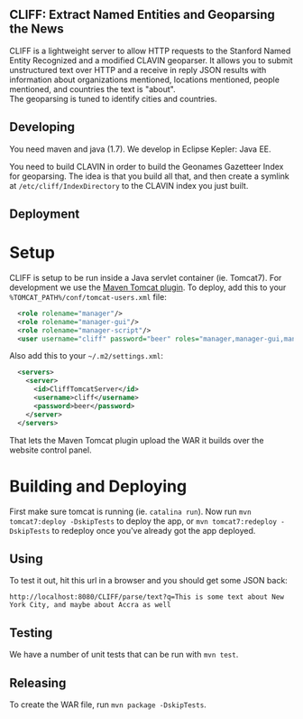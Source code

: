 CLIFF: Extract Named Entities and Geoparsing the News
-----------------------------------------------------

CLIFF is a lightweight server to allow HTTP requests to the Stanford Named Entity 
Recognized and a modified CLAVIN geoparser.  It allows you to submit unstructured text 
over HTTP and a receive in reply JSON results with information about organizations 
mentioned, locations mentioned, people mentioned, and countries the text is "about".  
The geoparsing is tuned to identify cities and countries.

Developing
----------

You need maven and java (1.7).  We develop in Eclipse Kepler: Java EE.

You need to build CLAVIN in order to build the Geonames Gazetteer Index for geoparsing. 
The idea is that you build all that, and then create a symlink at `/etc/cliff/IndexDirectory` 
to the CLAVIN index you just built.

Deployment
----------

# Setup

CLIFF is setup to be run inside a Java servlet container (ie. Tomcat7).  For development 
we use the [Maven Tomcat plugin](http://tomcat.apache.org/maven-plugin.html).  To deploy, 
add this to your `%TOMCAT_PATH%/conf/tomcat-users.xml` file:
```xml
  <role rolename="manager"/>
  <role rolename="manager-gui"/>
  <role rolename="manager-script"/>
  <user username="cliff" password="beer" roles="manager,manager-gui,manager-script"/>
```
Also add this to your `~/.m2/settings.xml`:
```xml
  <servers>
    <server>
	  <id>CliffTomcatServer</id>
      <username>cliff</username>
      <password>beer</password>
    </server>
  </servers>
```
That lets the Maven Tomcat plugin upload the WAR it builds over the website control panel.

# Building and Deploying

First make sure tomcat is running (ie. `catalina run`). Now run `mvn tomcat7:deploy -DskipTests` 
to deploy the app, or `mvn tomcat7:redeploy -DskipTests` to redeploy once you've already got 
the app deployed.

Using
-----

To test it out, hit this url in a browser and you should get some JSON back:

```
http://localhost:8080/CLIFF/parse/text?q=This is some text about New York City, and maybe about Accra as well
```

Testing
-------

We have a number of unit tests that can be run with `mvn test`.

Releasing
---------

To create the WAR file, run `mvn package -DskipTests`.
